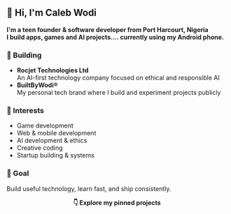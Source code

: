 ## 👋 Hi, I'm Caleb Wodi

**I'm a teen founder & software developer from Port Harcourt, Nigeria**  
**I build apps, games and AI projects.... currently using my Android phone.**

### 🚀 Building
- **Rocjet Technologies Ltd**  
  An AI-first technology company focused on ethical and responsible AI
- **BuiltByWodi®**  
  My personal tech brand where I build and experiment projects publicly

### 🧠 Interests
- Game development
- Web & mobile development
- AI development & ethics
- Creative coding
- Startup building & systems

### 🎯 Goal
Build useful technology, learn fast, and ship consistently.

<p align="center"><strong>👇 Explore my pinned projects</strong></p>